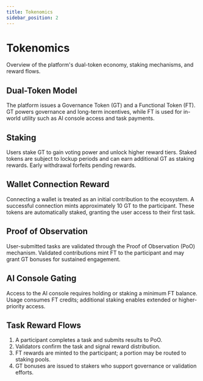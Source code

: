 ```yaml
---
title: Tokenomics
sidebar_position: 2
---
```


# Tokenomics

Overview of the platform's dual-token economy, staking mechanisms, and reward flows.

## Dual-Token Model

The platform issues a Governance Token (GT) and a Functional Token (FT).
GT powers governance and long-term incentives, while FT is used for in-world utility such as AI console access and task payments.

## Staking

Users stake GT to gain voting power and unlock higher reward tiers.
Staked tokens are subject to lockup periods and can earn additional GT as staking rewards.
Early withdrawal forfeits pending rewards.

## Wallet Connection Reward

Connecting a wallet is treated as an initial contribution to the ecosystem.
A successful connection mints approximately 10 GT to the participant.
These tokens are automatically staked, granting the user access to their first task.

## Proof of Observation

User-submitted tasks are validated through the Proof of Observation (PoO) mechanism.
Validated contributions mint FT to the participant and may grant GT bonuses for sustained engagement.

## AI Console Gating

Access to the AI console requires holding or staking a minimum FT balance.
Usage consumes FT credits; additional staking enables extended or higher-priority access.

## Task Reward Flows

1. A participant completes a task and submits results to PoO.
2. Validators confirm the task and signal reward distribution.
3. FT rewards are minted to the participant; a portion may be routed to staking pools.
4. GT bonuses are issued to stakers who support governance or validation efforts.
